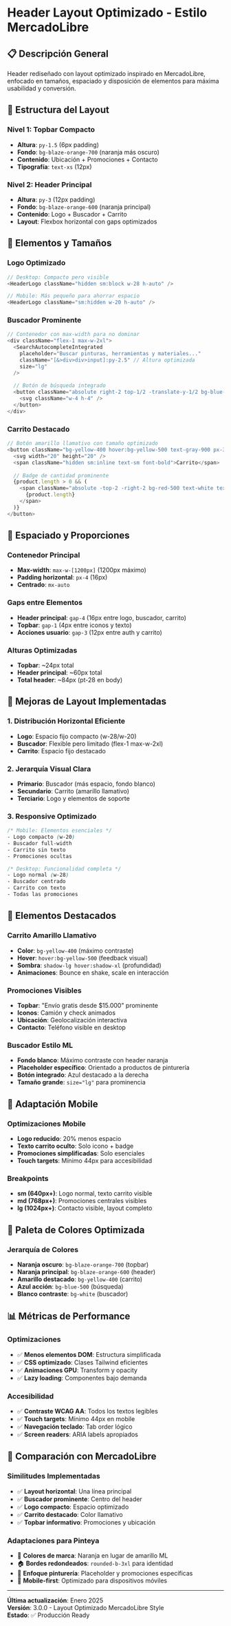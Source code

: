 # Header Layout Optimizado - Estilo MercadoLibre

## 📋 Descripción General

Header rediseñado con layout optimizado inspirado en MercadoLibre, enfocado en tamaños, espaciado y disposición de elementos para máxima usabilidad y conversión.

## 🎨 Estructura del Layout

### **Nivel 1: Topbar Compacto**
- **Altura**: `py-1.5` (6px padding)
- **Fondo**: `bg-blaze-orange-700` (naranja más oscuro)
- **Contenido**: Ubicación + Promociones + Contacto
- **Tipografía**: `text-xs` (12px)

### **Nivel 2: Header Principal**
- **Altura**: `py-3` (12px padding)
- **Fondo**: `bg-blaze-orange-600` (naranja principal)
- **Contenido**: Logo + Buscador + Carrito
- **Layout**: Flexbox horizontal con gaps optimizados

## 🔧 Elementos y Tamaños

### **Logo Optimizado**
```typescript
// Desktop: Compacto pero visible
<HeaderLogo className="hidden sm:block w-28 h-auto" />

// Mobile: Más pequeño para ahorrar espacio
<HeaderLogo className="sm:hidden w-20 h-auto" />
```

### **Buscador Prominente**
```typescript
// Contenedor con max-width para no dominar
<div className="flex-1 max-w-2xl">
  <SearchAutocompleteIntegrated
    placeholder="Buscar pinturas, herramientas y materiales..."
    className="[&>div>div>input]:py-2.5" // Altura optimizada
    size="lg"
  />
  
  // Botón de búsqueda integrado
  <button className="absolute right-2 top-1/2 -translate-y-1/2 bg-blue-500 p-2 rounded-md">
    <svg className="w-4 h-4" />
  </button>
</div>
```

### **Carrito Destacado**
```typescript
// Botón amarillo llamativo con tamaño optimizado
<button className="bg-yellow-400 hover:bg-yellow-500 text-gray-900 px-3 py-2 rounded-lg font-bold">
  <svg width="20" height="20" />
  <span className="hidden sm:inline text-sm font-bold">Carrito</span>
  
  // Badge de cantidad prominente
  {product.length > 0 && (
    <span className="absolute -top-2 -right-2 bg-red-500 text-white text-xs font-bold rounded-full w-5 h-5">
      {product.length}
    </span>
  )}
</button>
```

## 📐 Espaciado y Proporciones

### **Contenedor Principal**
- **Max-width**: `max-w-[1200px]` (1200px máximo)
- **Padding horizontal**: `px-4` (16px)
- **Centrado**: `mx-auto`

### **Gaps entre Elementos**
- **Header principal**: `gap-4` (16px entre logo, buscador, carrito)
- **Topbar**: `gap-1` (4px entre iconos y texto)
- **Acciones usuario**: `gap-3` (12px entre auth y carrito)

### **Alturas Optimizadas**
- **Topbar**: ~24px total
- **Header principal**: ~60px total
- **Total header**: ~84px (pt-28 en body)

## 🎯 Mejoras de Layout Implementadas

### **1. Distribución Horizontal Eficiente**
- **Logo**: Espacio fijo compacto (w-28/w-20)
- **Buscador**: Flexible pero limitado (flex-1 max-w-2xl)
- **Carrito**: Espacio fijo destacado

### **2. Jerarquía Visual Clara**
- **Primario**: Buscador (más espacio, fondo blanco)
- **Secundario**: Carrito (amarillo llamativo)
- **Terciario**: Logo y elementos de soporte

### **3. Responsive Optimizado**
```css
/* Mobile: Elementos esenciales */
- Logo compacto (w-20)
- Buscador full-width
- Carrito sin texto
- Promociones ocultas

/* Desktop: Funcionalidad completa */
- Logo normal (w-28)
- Buscador centrado
- Carrito con texto
- Todas las promociones
```

## 🚀 Elementos Destacados

### **Carrito Amarillo Llamativo**
- **Color**: `bg-yellow-400` (máximo contraste)
- **Hover**: `hover:bg-yellow-500` (feedback visual)
- **Sombra**: `shadow-lg hover:shadow-xl` (profundidad)
- **Animaciones**: Bounce en shake, scale en interacción

### **Promociones Visibles**
- **Topbar**: "Envío gratis desde $15.000" prominente
- **Iconos**: Camión y check animados
- **Ubicación**: Geolocalización interactiva
- **Contacto**: Teléfono visible en desktop

### **Buscador Estilo ML**
- **Fondo blanco**: Máximo contraste con header naranja
- **Placeholder específico**: Orientado a productos de pinturería
- **Botón integrado**: Azul destacado a la derecha
- **Tamaño grande**: `size="lg"` para prominencia

## 📱 Adaptación Mobile

### **Optimizaciones Mobile**
- **Logo reducido**: 20% menos espacio
- **Texto carrito oculto**: Solo icono + badge
- **Promociones simplificadas**: Solo esenciales
- **Touch targets**: Mínimo 44px para accesibilidad

### **Breakpoints**
- **sm (640px+)**: Logo normal, texto carrito visible
- **md (768px+)**: Promociones centrales visibles
- **lg (1024px+)**: Contacto visible, layout completo

## 🎨 Paleta de Colores Optimizada

### **Jerarquía de Colores**
- **Naranja oscuro**: `bg-blaze-orange-700` (topbar)
- **Naranja principal**: `bg-blaze-orange-600` (header)
- **Amarillo destacado**: `bg-yellow-400` (carrito)
- **Azul acción**: `bg-blue-500` (búsqueda)
- **Blanco contraste**: `bg-white` (buscador)

## 📊 Métricas de Performance

### **Optimizaciones**
- ✅ **Menos elementos DOM**: Estructura simplificada
- ✅ **CSS optimizado**: Clases Tailwind eficientes
- ✅ **Animaciones GPU**: Transform y opacity
- ✅ **Lazy loading**: Componentes bajo demanda

### **Accesibilidad**
- ✅ **Contraste WCAG AA**: Todos los textos legibles
- ✅ **Touch targets**: Mínimo 44px en mobile
- ✅ **Navegación teclado**: Tab order lógico
- ✅ **Screen readers**: ARIA labels apropiados

## 🔄 Comparación con MercadoLibre

### **Similitudes Implementadas**
- ✅ **Layout horizontal**: Una línea principal
- ✅ **Buscador prominente**: Centro del header
- ✅ **Logo compacto**: Espacio optimizado
- ✅ **Carrito destacado**: Color llamativo
- ✅ **Topbar informativo**: Promociones y ubicación

### **Adaptaciones para Pinteya**
- 🎨 **Colores de marca**: Naranja en lugar de amarillo ML
- 🏠 **Bordes redondeados**: `rounded-b-3xl` para identidad
- 🎯 **Enfoque pinturería**: Placeholder y promociones específicas
- 📱 **Mobile-first**: Optimizado para dispositivos móviles

---

**Última actualización**: Enero 2025  
**Versión**: 3.0.0 - Layout Optimizado MercadoLibre Style  
**Estado**: ✅ Producción Ready



